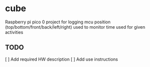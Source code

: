 # cube
Raspberry pi pico 0 project for logging mcu position (top/bottom/front/back/left/right) used to monitor time used for given activities

## TODO 
[ ] Add required HW description
[ ] Add use instructions
